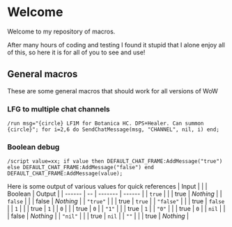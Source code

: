 # Welcome
Welcome to my repository of macros.

After many hours of coding and testing I found it stupid that I alone enjoy all of this, so here it is for all of you to see and use!

## General macros
These are some general macros that should work for all versions of WoW
### LFG to multiple chat channels
```
/run msg="{circle} LF1M for Botanica HC. DPS+Healer. Can summon {circle}"; for i=2,6 do SendChatMessage(msg, "CHANNEL", nil, i) end;
```
### Boolean debug
```
/script value=xx; if value then DEFAULT_CHAT_FRAME:AddMessage("true") else DEFAULT_CHAT_FRAME:AddMessage("false") end DEFAULT_CHAT_FRAME:AddMessage(value);
```
Here is some output of various values for quick references
| Input     | \| | Boolean | Output    | 
| ------    | -- | ------- | ------    |
| `true`    | \| | true    | *Nothing* |
| `false`   | \| | false   | *Nothing* |
| `"true"`  | \| | true    | `true`    |
| `"false"` | \| | true    | `false`   |
| `1`       | \| | true    | `1`       |
| `0`       | \| | true    | `0`       |
| `"1"`     | \| | true    | `1`       |
| `"0"`     | \| | true    | `0`       |
| `nil`     | \| | false   | *Nothing* |
| `"nil"`   | \| | true    | `nil`     |
| `""`      | \| | true    | *Nothing* |
